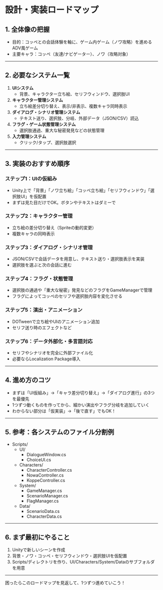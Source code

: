 # 設計・実装ロードマップ

## 1. 全体像の把握
- 目的：コッペとの会話体験を軸に、ゲーム内ゲーム（ノワ攻略）を進めるADV風ゲーム
- 主要キャラ：コッペ（友達/ナビゲーター）、ノワ（攻略対象）

---

## 2. 必要なシステム一覧
1. **UIシステム**
    - 背景、キャラクター立ち絵、セリフウィンドウ、選択肢UI
2. **キャラクター管理システム**
    - 立ち絵差分切り替え、表示/非表示、複数キャラ同時表示
3. **ダイアログ・シナリオ管理システム**
    - テキスト送り、選択肢、分岐、外部データ（JSON/CSV）読込
4. **フラグ・ゲーム状態管理システム**
    - 選択肢通過、重大な秘密発見などの状態管理
5. **入力管理システム**
    - クリック/タップ、選択肢選択

---

## 3. 実装のおすすめ順序

### ステップ1：UIの仮組み
- Unity上で「背景」「ノワ立ち絵」「コッペ立ち絵」「セリフウィンドウ」「選択肢UI」を仮配置
- まずは見た目だけでOK。ボタンやテキストはダミーで

### ステップ2：キャラクター管理
- 立ち絵の差分切り替え（Spriteの動的変更）
- 複数キャラの同時表示

### ステップ3：ダイアログ・シナリオ管理
- JSON/CSVで会話データを用意し、テキスト送り・選択肢表示を実装
- 選択肢を選ぶと次の会話に進む

### ステップ4：フラグ・状態管理
- 選択肢の通過や「重大な秘密」発見などのフラグをGameManagerで管理
- フラグによってコッペのセリフや選択肢内容を変化させる

### ステップ5：演出・アニメーション
- DOTweenで立ち絵やUIのアニメーション追加
- セリフ送り時のエフェクトなど

### ステップ6：データ外部化・多言語対応
- セリフやシナリオを完全に外部ファイル化
- 必要ならLocalization Package導入

---

## 4. 進め方のコツ
- まずは「UI仮組み」→「キャラ差分切り替え」→「ダイアログ進行」の3つを最優先
- 1つずつ動くものを作ってから、細かい演出やフラグ分岐を追加していく
- わからない部分は「仮実装」→「後で直す」でもOK！

---

## 5. 参考：各システムのファイル分割例
- Scripts/
    - UI/
        - DialogueWindow.cs
        - ChoiceUI.cs
    - Characters/
        - CharacterController.cs
        - NowaController.cs
        - KoppeController.cs
    - System/
        - GameManager.cs
        - ScenarioManager.cs
        - FlagManager.cs
    - Data/
        - ScenarioData.cs
        - CharacterData.cs

---

## 6. まず最初にやること
1. Unityで新しいシーンを作成
2. 背景・ノワ・コッペ・セリフウィンドウ・選択肢UIを仮配置
3. Scripts/ディレクトリを作り、UI/Characters/System/Dataのサブフォルダを用意

---

困ったらこのロードマップを見返して、1つずつ進めていこう！
